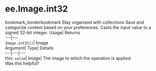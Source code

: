  
#  ee.Image.int32
bookmark_borderbookmark Stay organized with collections  Save and categorize content based on your preferences.
Casts the input value to a signed 32-bit integer. 
Usage| Returns  
---|---  
`Image.int32()`| Image  
Argument| Type| Details  
---|---|---  
this: `value`| Image| The image to which the operation is applied.  
Was this helpful?
